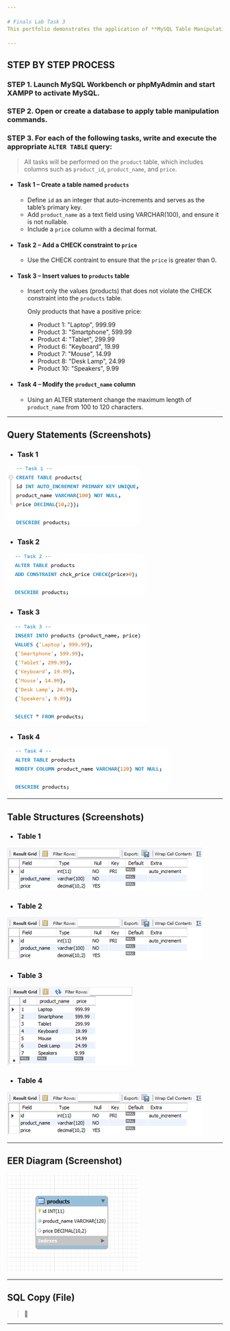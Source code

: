 ```yaml
---

# Finals Lab Task 3
This portfolio demonstrates the application of **MySQL Table Manipulation techniques**, including modifications to existing tables using `ALTER` statements. The tasks are based on applying structural changes to the database through column additions, deletions, modifications, and constraints.

---
```


## STEP BY STEP PROCESS

### STEP 1. Launch MySQL Workbench or phpMyAdmin and start XAMPP to activate MySQL.

### STEP 2. Open or create a database to apply table manipulation commands.

### STEP 3. For each of the following tasks, write and execute the appropriate `ALTER TABLE` query:

> All tasks will be performed on the `product` table, which includes columns such as `product_id`, `product_name`, and `price`.

- #### Task 1 – Create a table named `products`
  - Define `id` as an integer that auto-increments and serves as the table’s primary key.
  - Add `product_name` as a text field using VARCHAR(100), and ensure it is not nullable.
  - Include a `price` column with a decimal format.

- #### Task 2 – Add a CHECK constraint to `price`
  - Use the CHECK contraint to ensure that the `price` is greater than 0.
    
- #### Task 3 – Insert values to `products` table
  - Insert only the values (products) that does not violate the CHECK constraint into the `products` table.
  
    Only products that have a positive price:
    - Product 1: "Laptop", 999.99
    - Product 3: "Smartphone", 599.99
    - Product 4: "Tablet", 299.99
    - Product 6: "Keyboard", 19.99
    - Product 7: "Mouse", 14.99
    - Product 8: "Desk Lamp", 24.99
    - Product 10: "Speakers", 9.99
    
- #### Task 4 – Modify the `product_name` column 
  - Using an ALTER statement change the maximum length of `product_name` from 100 to 120 characters. 

---

## Query Statements (Screenshots)
- ### Task 1
![screenshot](images/FLT3(T1).png)
- ### Task 2
![screenshot](images/FLT3(T2).png)
- ### Task 3
![screenshot](images/FLT3(T3).png)
- ### Task 4
![screenshot](images/FLT3(T4).png)

---

## Table Structures (Screenshots)
- ### Table 1
![screenshot](images/FLT3(tbl1).png)
- ### Table 2
![screenshot](images/FLT3(tbl1).png)
- ### Table 3
![screenshot](images/FLT3(tbl3).png)
- ### Table 4
![screenshot](images/FLT3(tbl4).png)

---

## EER Diagram (Screenshot)
![screenshot](images/FLT3(EER_Diagram).png)

---

## SQL Copy (File)
> 📂 

---


